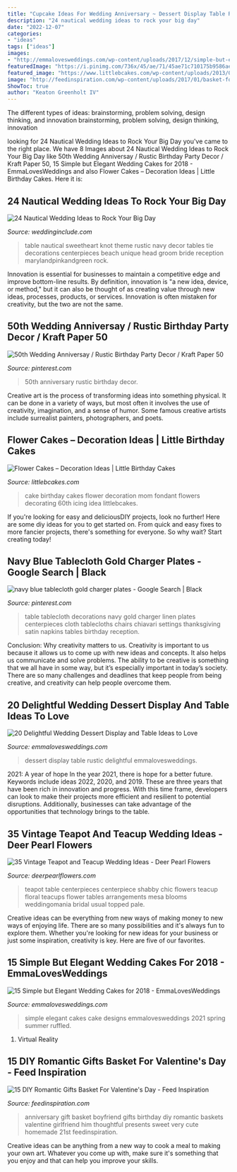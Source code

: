 ```yaml
---
title: "Cupcake Ideas For Wedding Anniversary ~ Dessert Display Table Rustic Delightful Emmalovesweddings"
description: "24 nautical wedding ideas to rock your big day"
date: "2022-12-07"
categories:
- "ideas"
tags: ["ideas"]
images:
- "http://emmalovesweddings.com/wp-content/uploads/2017/12/simple-but-elegant-ruffled-wedding-cake.jpg"
featuredImage: "https://i.pinimg.com/736x/45/ae/71/45ae71c710175b9586aeac642fc5c7c5.jpg"
featured_image: "https://www.littlebcakes.com/wp-content/uploads/2013/08/Flower-Birthday-Cake.jpg"
image: "http://feedinspiration.com/wp-content/uploads/2017/01/basket-for-your-valentine.jpg"
ShowToc: true
author: "Keaton Greenholt IV"
---
```



The different types of ideas: brainstorming, problem solving, design thinking, and innovation
brainstorming, problem solving, design thinking, innovation

	

		
looking for 24 Nautical Wedding Ideas to Rock Your Big Day you've came to the right place. We have 8 Images about 24 Nautical Wedding Ideas to Rock Your Big Day like 50th Wedding Anniversay / Rustic Birthday Party Decor / Kraft Paper 50, 15 Simple but Elegant Wedding Cakes for 2018 - EmmaLovesWeddings and also Flower Cakes – Decoration Ideas | Little Birthday Cakes. Here it is:
		
    
## 24 Nautical Wedding Ideas To Rock Your Big Day

<img loading=lazy src="http://www.weddinginclude.com/wp-content/uploads/2017/08/Love-the-knot-decorating-the-sweetheart-table.jpg" onerror="this.onerror=null;this.src='https://tse3.mm.bing.net/th?id=OIP.xyAHG9TLFlvYU30T6qGzbwAAAA&amp;pid=15.1';" alt="24 Nautical Wedding Ideas to Rock Your Big Day">

_Source: weddinginclude.com_

>table nautical sweetheart knot theme rustic navy decor tables tie decorations centerpieces beach unique head groom bride reception marylandpinkandgreen rock. 

	

Innovation is essential for businesses to maintain a competitive edge and improve bottom-line results. By definition, innovation is "a new idea, device, or method," but it can also be thought of as creating value through new ideas, processes, products, or services. Innovation is often mistaken for creativity, but the two are not the same.

    
## 50th Wedding Anniversay / Rustic Birthday Party Decor / Kraft Paper 50

<img loading=lazy src="https://i.pinimg.com/736x/45/ae/71/45ae71c710175b9586aeac642fc5c7c5.jpg" onerror="this.onerror=null;this.src='https://tse4.mm.bing.net/th?id=OIP.dekqZHUV8h8vnt7SIuAY-gHaLH&amp;pid=15.1';" alt="50th Wedding Anniversay / Rustic Birthday Party Decor / Kraft Paper 50">

_Source: pinterest.com_

>50th anniversary rustic birthday decor. 

	

Creative art is the process of transforming ideas into something physical. It can be done in a variety of ways, but most often it involves the use of creativity, imagination, and a sense of humor. Some famous creative artists include surrealist painters, photographers, and poets.

    
## Flower Cakes – Decoration Ideas | Little Birthday Cakes

<img loading=lazy src="https://www.littlebcakes.com/wp-content/uploads/2013/08/Flower-Birthday-Cake.jpg" onerror="this.onerror=null;this.src='https://tse2.mm.bing.net/th?id=OIP.UYSHyM5ZFKHEQwuOByQ_-QHaFj&amp;pid=15.1';" alt="Flower Cakes – Decoration Ideas | Little Birthday Cakes">

_Source: littlebcakes.com_

>cake birthday cakes flower decoration mom fondant flowers decorating 60th icing idea littlebcakes. 

	

If you're looking for easy and deliciousDIY projects, look no further! Here are some diy ideas for you to get started on. From quick and easy fixes to more fancier projects, there's something for everyone. So why wait? Start creating today!

    
## Navy Blue Tablecloth Gold Charger Plates - Google Search | Black

<img loading=lazy src="https://i.pinimg.com/736x/0c/8f/56/0c8f56cba11dffb46898bd4a804fef37--black-linen-black-satin.jpg" onerror="this.onerror=null;this.src='https://tse2.mm.bing.net/th?id=OIP.8fJA_Q9c_FtoX_lfLvHNWQHaJ4&amp;pid=15.1';" alt="navy blue tablecloth gold charger plates - Google Search | Black">

_Source: pinterest.com_

>table tablecloth decorations navy gold charger linen plates centerpieces cloth tablecloths chairs chiavari settings thanksgiving satin napkins tables birthday reception. 

	

Conclusion: Why creativity matters to us.
Creativity is important to us because it allows us to come up with new ideas and concepts. It also helps us communicate and solve problems. The ability to be creative is something that we all have in some way, but it’s especially important in today’s society. There are so many challenges and deadlines that keep people from being creative, and creativity can help people overcome them.

    
## 20 Delightful Wedding Dessert Display And Table Ideas To Love

<img loading=lazy src="http://emmalovesweddings.com/wp-content/uploads/2018/07/rustic-wedding-dessert-display-ideas-with-wine-barrel.jpg" onerror="this.onerror=null;this.src='https://tse2.mm.bing.net/th?id=OIP.E1QDEoQ2JaucqWNF4u3eGQHaLH&amp;pid=15.1';" alt="20 Delightful Wedding Dessert Display and Table Ideas to Love">

_Source: emmalovesweddings.com_

>dessert display table rustic delightful emmalovesweddings. 

	

2021: A year of hope
In the year 2021, there is hope for a better future. Keywords include ideas 2022, 2020, and 2019. These are three years that have been rich in innovation and progress. With this time frame, developers can look to make their projects more efficient and resilient to potential disruptions. Additionally, businesses can take advantage of the opportunities that technology brings to the table.

    
## 35 Vintage Teapot And Teacup Wedding Ideas - Deer Pearl Flowers

<img loading=lazy src="https://www.deerpearlflowers.com/wp-content/uploads/2015/06/shabby-chic-wedding-table-centerpieces-681x1024.jpg" onerror="this.onerror=null;this.src='https://tse1.mm.bing.net/th?id=OIP.1zw_5jmpendmBjLRME1q5wHaLI&amp;pid=15.1';" alt="35 Vintage Teapot and Teacup Wedding Ideas - Deer Pearl Flowers">

_Source: deerpearlflowers.com_

>teapot table centerpieces centerpiece shabby chic flowers teacup floral teacups flower tables arrangements mesa blooms weddingomania bridal usual topped pale. 

	

Creative ideas can be everything from new ways of making money to new ways of enjoying life. There are so many possibilities and it's always fun to explore them. Whether you're looking for new ideas for your business or just some inspiration, creativity is key. Here are five of our favorites.

    
## 15 Simple But Elegant Wedding Cakes For 2018 - EmmaLovesWeddings

<img loading=lazy src="http://emmalovesweddings.com/wp-content/uploads/2017/12/simple-but-elegant-ruffled-wedding-cake.jpg" onerror="this.onerror=null;this.src='https://tse3.mm.bing.net/th?id=OIP.SiWu_d65hpLCNxjfp7nT6wHaLI&amp;pid=15.1';" alt="15 Simple but Elegant Wedding Cakes for 2018 - EmmaLovesWeddings">

_Source: emmalovesweddings.com_

>simple elegant cakes cake designs emmalovesweddings 2021 spring summer ruffled. 

	

1. Virtual Reality 

    
## 15 DIY Romantic Gifts Basket For Valentine&#039;s Day - Feed Inspiration

<img loading=lazy src="http://feedinspiration.com/wp-content/uploads/2017/01/basket-for-your-valentine.jpg" onerror="this.onerror=null;this.src='https://tse1.mm.bing.net/th?id=OIP.d14FbnFmLnZVHP4WNbbPBgHaJ3&amp;pid=15.1';" alt="15 DIY Romantic Gifts Basket For Valentine&#039;s Day - Feed Inspiration">

_Source: feedinspiration.com_

>anniversary gift basket boyfriend gifts birthday diy romantic baskets valentine girlfriend him thoughtful presents sweet very cute homemade 21st feedinspiration. 

	

Creative ideas can be anything from a new way to cook a meal to making your own art. Whatever you come up with, make sure it's something that you enjoy and that can help you improve your skills.

